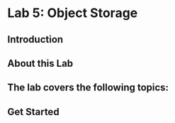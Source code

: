 # Lab 5: Object Storage 

## Introduction

## About this Lab

The lab covers the following topics:
- 

## Get Started


 